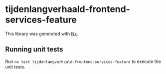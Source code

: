 # tijdenlangverhaald-frontend-services-feature

This library was generated with [Nx](https://nx.dev).

## Running unit tests

Run `nx test tijdenlangverhaald-frontend-services-feature` to execute the unit tests.
